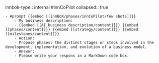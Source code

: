 innbok-type:: internal
#innCoPilot
collapsed:: true

	- #prompt {{embed [[innBoK/phases/innCoPilot/few shots]]}}
		- My business description:
		- {{embed [[AI business description/content]]}} {{embed [[phases/content]]}} {{embed [[strategy/content]]}} {{embed [[milestones/content]]}}
		- Action:
		- Propose phases: the distinct stages or steps involved in the development, implementation, and evolution of a business model.
		- Answer:
		- Please write your respons in a MarkDown code box.